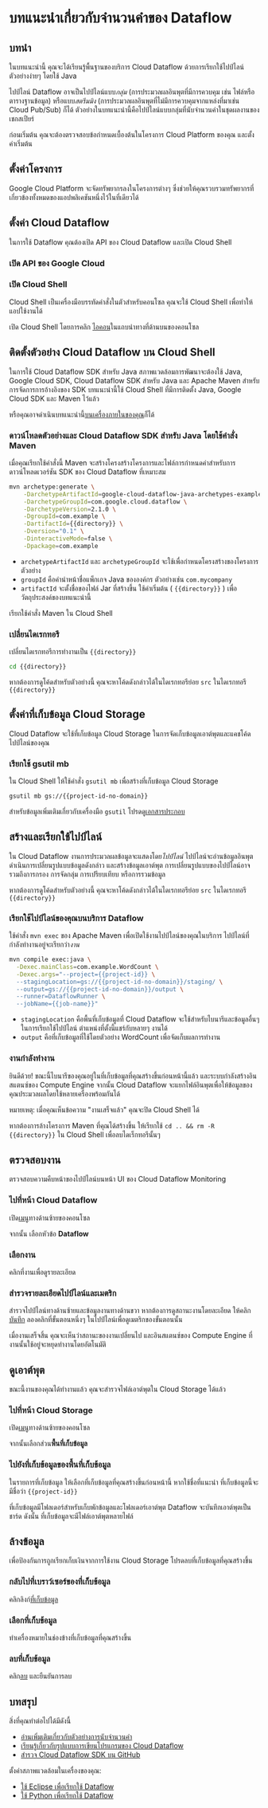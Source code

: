 # บทแนะนำเกี่ยวกับจำนวนคำของ Dataflow

<walkthrough-tutorial-url url="https://cloud.google.com/dataflow/docs/quickstarts/quickstart-java-maven"></walkthrough-tutorial-url>
<walkthrough-watcher-constant value="dataflow-intro" key="directory"></walkthrough-watcher-constant>
<walkthrough-watcher-constant value="dataflow-intro" key="job-name"></walkthrough-watcher-constant>

## บทนำ

ในบทแนะนำนี้ คุณจะได้เรียนรู้พื้นฐานของบริการ Cloud Dataflow ด้วยการเรียกใช้ไปป์ไลน์ตัวอย่างง่ายๆ โดยใช้ Java

ไปป์ไลน์ Dataflow อาจเป็นไปป์ไลน์แบบ*กลุ่ม* (การประมวลผลอินพุตที่มีการควบคุม เช่น ไฟล์หรือตารางฐานข้อมูล) หรือแบบ*สตรีมมิง* (การประมวลผลอินพุตที่ไม่มีการควบคุมจากแหล่งที่มาเช่น Cloud Pub/Sub) ก็ได้ ตัวอย่างในบทแนะนำนี้คือไปป์ไลน์แบบกลุ่มที่นับจำนวนคำในชุดผลงานของเชกสเปียร์

ก่อนเริ่มต้น คุณจะต้องตรวจสอบข้อกำหนดเบื้องต้นในโครงการ Cloud Platform ของคุณ และตั้งค่าเริ่มต้น

## ตั้งค่าโครงการ

Google Cloud Platform จะจัดทรัพยากรลงในโครงการต่างๆ ซึ่งช่วยให้คุณรวบรวมทรัพยากรที่เกี่ยวข้องทั้งหมดของแอปพลิเคชันหนึ่งไว้ในที่เดียวได้

<walkthrough-project-billing-setup></walkthrough-project-billing-setup>
<walkthrough-project-permissions permissions="dataflow.jobs.create"></walkthrough-project-permissions>

## ตั้งค่า Cloud Dataflow

ในการใช้ Dataflow คุณต้องเปิด API ของ Cloud Dataflow และเปิด Cloud Shell

### เปิด API ของ Google Cloud

<walkthrough-enable-apis apis="compute.googleapis.com,dataflow,cloudresourcemanager.googleapis.com,logging,storage_component,storage_api,bigquery,pubsub">
</walkthrough-enable-apis>

### เปิด Cloud Shell

Cloud Shell เป็นเครื่องมือบรรทัดคำสั่งในตัวสำหรับคอนโซล คุณจะใช้ Cloud Shell เพื่อทำให้แอปใช้งานได้

เปิด Cloud Shell โดยการคลิก
<walkthrough-cloud-shell-icon></walkthrough-cloud-shell-icon>
[ไอคอน][spotlight-open-devshell]ในแถบนำทางที่ด้านบนของคอนโซล

## ติดตั้งตัวอย่าง Cloud Dataflow บน Cloud Shell

ในการใช้ Cloud Dataflow SDK สำหรับ Java สภาพแวดล้อมการพัฒนาจะต้องใช้ Java, Google Cloud SDK, Cloud Dataflow SDK สำหรับ Java และ Apache Maven สำหรับการจัดการการอ้างอิงของ SDK บทแนะนำนี้ใช้ Cloud Shell ที่มีการติดตั้ง Java, Google Cloud SDK และ Maven ไว้แล้ว

หรือคุณอาจดำเนินบทแนะนำนี้[บนเครื่องภายในของคุณ][dataflow-java-tutorial]ก็ได้

### ดาวน์โหลดตัวอย่างและ Cloud Dataflow SDK สำหรับ Java โดยใช้คำสั่ง Maven

เมื่อคุณเรียกใช้คำสั่งนี้ Maven จะสร้างโครงสร้างโครงการและไฟล์การกำหนดค่าสำหรับการดาวน์โหลดเวอร์ชัน SDK ของ Cloud Dataflow ที่เหมาะสม

```bash
mvn archetype:generate \
    -DarchetypeArtifactId=google-cloud-dataflow-java-archetypes-examples \
    -DarchetypeGroupId=com.google.cloud.dataflow \
    -DarchetypeVersion=2.1.0 \
    -DgroupId=com.example \
    -DartifactId={{directory}} \
    -Dversion="0.1" \
    -DinteractiveMode=false \
    -Dpackage=com.example
```

  *  `archetypeArtifactId` และ `archetypeGroupId` จะใช้เพื่อกำหนดโครงสร้างของโครงการตัวอย่าง
  *  `groupId` คือคำนำหน้าชื่อแพ็กเกจ Java ขององค์กร ตัวอย่างเช่น `com.mycompany`
  *  `artifactId` จะตั้งชื่อของไฟล์ Jar ที่สร้างขึ้น ใช้ค่าเริ่มต้น ( `{{directory}}` ) เพื่อวัตถุประสงค์ของบทแนะนำนี้

เรียกใช้คำสั่ง Maven ใน Cloud Shell

### เปลี่ยนไดเรกทอรี

เปลี่ยนไดเรกทอรีการทำงานเป็น `{{directory}}`

```bash
cd {{directory}}
```

หากต้องการดูโค้ดสำหรับตัวอย่างนี้ คุณจะหาโค้ดดังกล่าวได้ในไดเรกทอรีย่อย `src` ในไดเรกทอรี `{{directory}}`

## ตั้งค่าที่เก็บข้อมูล Cloud Storage

Cloud Dataflow จะใช้ที่เก็บข้อมูล Cloud Storage ในการจัดเก็บข้อมูลเอาต์พุตและแคชโค้ดไปป์ไลน์ของคุณ

### เรียกใช้ gsutil mb

ใน Cloud Shell ให้ใช้คำสั่ง `gsutil mb` เพื่อสร้างที่เก็บข้อมูล Cloud Storage

```bash
gsutil mb gs://{{project-id-no-domain}}
```

สำหรับข้อมูลเพิ่มเติมเกี่ยวกับเครื่องมือ `gsutil` โปรดดู[เอกสารประกอบ][gsutil-docs]

## สร้างและเรียกใช้ไปป์ไลน์

ใน Cloud Dataflow งานการประมวลผลข้อมูลจะแสดงโดย*ไปป์ไลน์* ไปป์ไลน์จะอ่านข้อมูลอินพุต ดำเนินการเปลี่ยนรูปแบบข้อมูลดังกล่าว และสร้างข้อมูลเอาต์พุต การเปลี่ยนรูปแบบของไปป์ไลน์อาจรวมถึงการกรอง การจัดกลุ่ม การเปรียบเทียบ หรือการรวมข้อมูล

หากต้องการดูโค้ดสำหรับตัวอย่างนี้ คุณจะหาโค้ดดังกล่าวได้ในไดเรกทอรีย่อย `src` ในไดเรกทอรี `{{directory}}`

### เรียกใช้ไปป์ไลน์ของคุณบนบริการ Dataflow

ใช้คำสั่ง `mvn exec` ของ Apache Maven เพื่อเปิดใช้งานไปป์ไลน์ของคุณในบริการ
ไปป์ไลน์ที่กำลังทำงานอยู่จะเรียกว่า*งาน*

```bash
mvn compile exec:java \
  -Dexec.mainClass=com.example.WordCount \
  -Dexec.args="--project={{project-id}} \
  --stagingLocation=gs://{{project-id-no-domain}}/staging/ \
  --output=gs://{{project-id-no-domain}}/output \
  --runner=DataflowRunner \
  --jobName={{job-name}}"
```

  *  `stagingLocation` คือพื้นที่เก็บข้อมูลที่ Cloud Dataflow จะใช้สำหรับไบนารีและข้อมูลอื่นๆ ในการเรียกใช้ไปป์ไลน์ ตำแหน่งที่ตั้งนี้แชร์กับหลายๆ งานได้
  *  `output` คือที่เก็บข้อมูลที่ใช้โดยตัวอย่าง WordCount เพื่อจัดเก็บผลการทำงาน

### งานกำลังทำงาน

ยินดีด้วย! ขณะนี้ไบนารีของคุณอยู่ในที่เก็บข้อมูลที่คุณสร้างขึ้นก่อนหน้านี้แล้ว และระบบกำลังสร้างอินสแตนซ์ของ Compute Engine จากนั้น Cloud Dataflow จะแยกไฟล์อินพุตเพื่อให้ข้อมูลของคุณประมวลผลโดยใช้หลายเครื่องพร้อมกันได้

หมายเหตุ: เมื่อคุณเห็นข้อความ "งานเสร็จแล้ว" คุณจะปิด Cloud Shell ได้

หากต้องการล้างโครงการ Maven ที่คุณได้สร้างขึ้น ให้เรียกใช้ `cd .. && rm -R {{directory}}` ใน Cloud Shell เพื่อลบไดเร็กทอรีนั้นๆ

## ตรวจสอบงาน

ตรวจสอบความคืบหน้าของไปป์ไลน์บนหน้า UI ของ Cloud Dataflow Monitoring

### ไปที่หน้า Cloud Dataflow

เปิด[เมนู][spotlight-console-menu]ทางด้านซ้ายของคอนโซล

จากนั้น เลือกหัวข้อ **Dataflow**

<walkthrough-menu-navigation sectionid="DATAFLOW_SECTION"></walkthrough-menu-navigation>

### เลือกงาน

คลิกที่งานเพื่อดูรายละเอียด

### สำรวจรายละเอียดไปป์ไลน์และเมตริก

สำรวจไปป์ไลน์ทางด้านซ้ายและข้อมูลงานทางด้านขวา หากต้องการดูสถานะงานโดยละเอียด ให้คลิก[บันทึก][spotlight-job-logs] ลองคลิกที่ขั้นตอนหนึ่งๆ ในไปป์ไลน์เพื่อดูเมตริกของขั้นตอนนั้น

เมื่องานเสร็จสิ้น คุณจะเห็นว่าสถานะของงานเปลี่ยนไป และอินสแตนซ์ของ Compute Engine ที่งานนั้นใช้อยู่จะหยุดทำงานโดยอัตโนมัติ

## ดูเอาต์พุต

ขณะนี้งานของคุณได้ทำงานแล้ว คุณจะสำรวจไฟล์เอาต์พุตใน Cloud Storage ได้แล้ว

### ไปที่หน้า Cloud Storage

เปิด[เมนู][spotlight-console-menu]ทางด้านซ้ายของคอนโซล

จากนั้นเลือกส่วน**พื้นที่เก็บข้อมูล**

<walkthrough-menu-navigation sectionid="STORAGE_SECTION"></walkthrough-menu-navigation>

### ไปยังที่เก็บข้อมูลของพื้นที่เก็บข้อมูล

ในรายการที่เก็บข้อมูล ให้เลือกที่เก็บข้อมูลที่คุณสร้างขึ้นก่อนหน้านี้ หากใช้ชื่อที่แนะนำ ที่เก็บข้อมูลนี้จะมีชื่อว่า `{{project-id}}`

ที่เก็บข้อมูลมีโฟลเดอร์สำหรับเก็บพักข้อมูลและโฟลเดอร์เอาต์พุต Dataflow จะบันทึกเอาต์พุตเป็นชาร์ด ดังนั้น ที่เก็บข้อมูลจะมีไฟล์เอาต์พุตหลายไฟล์

## ล้างข้อมูล

เพื่อป้องกันการถูกเรียกเก็บเงินจากการใช้งาน Cloud Storage โปรดลบที่เก็บข้อมูลที่คุณสร้างขึ้น

### กลับไปที่เบราว์เซอร์ของที่เก็บข้อมูล

คลิกลิงก์[ที่เก็บข้อมูล][spotlight-buckets-link]

### เลือกที่เก็บข้อมูล

ทำเครื่องหมายในช่องข้างที่เก็บข้อมูลที่คุณสร้างขึ้น

### ลบที่เก็บข้อมูล

คลิก[ลบ][spotlight-delete-bucket] และยืนยันการลบ

## บทสรุป

<walkthrough-conclusion-trophy></walkthrough-conclusion-trophy>

สิ่งที่คุณทำต่อไปได้มีดังนี้

  *  [อ่านเพิ่มเติมเกี่ยวกับตัวอย่างการนับจำนวนคำ][wordcount]
  *  [เรียนรู้เกี่ยวกับรูปแบบการเขียนโปรแกรมของ Cloud Dataflow][df-model]
  *  [สำรวจ Cloud Dataflow SDK บน GitHub][df-sdk]

ตั้งค่าสภาพแวดล้อมในเครื่องของคุณ:

  *  [ใช้ Eclipse เพื่อเรียกใช้ Dataflow][df-eclipse]
  *  [ใช้ Python เพื่อเรียกใช้ Dataflow][df-python]

[dataflow-java-tutorial]: https://cloud.google.com/dataflow/docs/quickstarts/quickstart-java-maven
[df-eclipse]: https://cloud.google.com/dataflow/docs/quickstarts/quickstart-java-eclipse
[df-model]: https://cloud.google.com/dataflow/model/programming-model-beam
[df-python]: https://cloud.google.com/dataflow/docs/quickstarts/quickstart-python
[df-sdk]: https://github.com/apache/beam/tree/master/sdks/java
[gsutil-docs]: https://cloud.google.com/storage/docs/gsutil
[spotlight-buckets-link]: walkthrough://spotlight-pointer?cssSelector=.p6n-cloudstorage-path-link
[spotlight-console-menu]: walkthrough://spotlight-pointer?spotlightId=console-nav-menu
[spotlight-delete-bucket]: walkthrough://spotlight-pointer?cssSelector=#p6n-cloudstorage-delete-buckets
[spotlight-job-logs]: walkthrough://spotlight-pointer?cssSelector=#p6n-dax-job-logs-toggle
[spotlight-open-devshell]: walkthrough://spotlight-pointer?spotlightId=devshell-activate-button
[wordcount]: https://beam.apache.org/get-started/wordcount-example/
